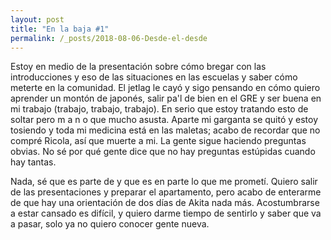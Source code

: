 ```yaml
---
layout: post
title: "En la baja #1"
permalink: /_posts/2018-08-06-Desde-el-desde
---
```

Estoy en medio de la presentación sobre cómo bregar con las introducciones y eso de las situaciones en las escuelas y saber cómo meterte en la comunidad. El jetlag le cayó y sigo pensando en cómo quiero aprender un montón de japonés, salir pa'l de bien en el GRE y ser buena en mi trabajo (trabajo, trabajo, trabajo). En serio que estoy tratando esto de soltar pero  m a n o  que mucho asusta. Aparte mi garganta se quitó y estoy tosiendo y toda mi medicina está en las maletas; acabo de recordar que no compré Ricola, así que muerte a mi. La gente sigue haciendo preguntas obvias. No sé por qué gente dice que no hay preguntas estúpidas cuando hay tantas. 

Nada, sé que es parte de y que es en parte lo que me prometí. Quiero salir de las presentaciones y preparar el apartamento, pero acabo de enterarme de que hay una orientación de dos días de Akita nada más.  Acostumbrarse a estar cansado es difícil, y quiero darme tiempo de sentirlo y saber que va a pasar, solo ya no quiero conocer gente nueva.

